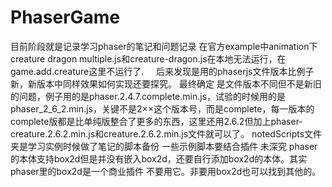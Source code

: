 # PhaserGame
目前阶段就是记录学习phaser的笔记和问题记录
在官方example中animation下creature dragon multiple.js和creature-dragon.js在本地无法运行，在 game.add.creature这里不运行了.      后来发现是用的phaserjs文件版本比例子新，新版本中同样效果如何实现还要探究。 最终确定 是文件版本不同但不是新旧的问题，例子用的是phaser.2.4.7.complete.min.js，试验的时候用的是phaser_2_6_2.min.js，关键不是2××这个版本号，而是complete，每一版本的complete版都是比单纯版整合了更多的东西，这里还用2.6.2但加上phaser-creature.2.6.2.min.js和creature.2.6.2.min.js文件就可以了。
notedScripts文件夹是学习实例时候做了笔记的脚本备份
一些示例脚本要结合插件 未深究
phaser的本体支持box2d但是并没有嵌入box2d，还要自行添加box2d的本体。其实phaser里的box2d是一个商业插件 不要用它。非要用box2d也可以找到其他的。
